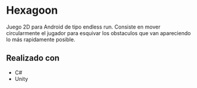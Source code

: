 # Hexagoon

Juego 2D para Android de tipo endless run. Consiste en mover circularmente el jugador para esquivar los obstaculos que van apareciendo lo más rapidamente posible.

## Realizado con
- C#
- Unity
